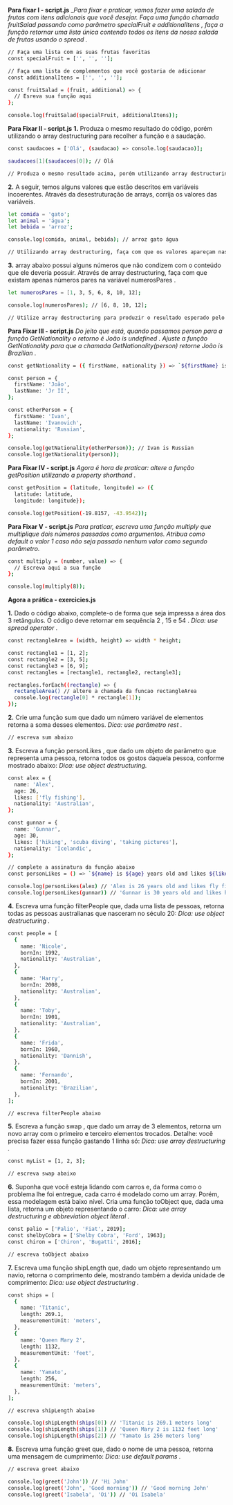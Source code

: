 **Para fixar I - script.js**
__Para fixar e praticar, vamos fazer uma salada de frutas com itens adicionais que você desejar. Faça uma função chamada fruitSalad passando como parâmetro specialFruit e additionalItens , faça a função retornar uma lista única contendo todos os itens da nossa salada de frutas usando o spread ._
```sh
// Faça uma lista com as suas frutas favoritas
const specialFruit = ['', '', ''];

// Faça uma lista de complementos que você gostaria de adicionar
const additionalItens = ['', '', ''];

const fruitSalad = (fruit, additional) => {
  // Esreva sua função aqui
};

console.log(fruitSalad(specialFruit, additionalItens));
```

**Para Fixar II - script.js**
**1.** Produza o mesmo resultado do código, porém utilizando o array destructuring para recolher a função e a saudação.
```sh
const saudacoes = ['Olá', (saudacao) => console.log(saudacao)];

saudacoes[1](saudacoes[0]); // Olá

// Produza o mesmo resultado acima, porém utilizando array destructuring
```

**2.** A seguir, temos alguns valores que estão descritos em variáveis incoerentes. Através da desestruturação de arrays, corrija os valores das variáveis.
```sh
let comida = 'gato';
let animal = 'água';
let bebida = 'arroz';

console.log(comida, animal, bebida); // arroz gato água

// Utilizando array destructuring, faça com que os valores apareçam nas variáveis correspondentes ao seu verdadeiro tipo
```

**3.** array abaixo possui alguns números que não condizem com o conteúdo que ele deveria possuir. Através de array destructuring, faça com que existam apenas números pares na variável numerosPares .
```sh
let numerosPares = [1, 3, 5, 6, 8, 10, 12];

console.log(numerosPares); // [6, 8, 10, 12];

// Utilize array destructuring para produzir o resultado esperado pelo console.log abaixo
```

**Para Fixar III - script.js**
_Do jeito que está, quando passamos person para a função GetNationality o retorno é João is undefined . Ajuste a função GetNationality para que a chamada GetNationality(person) retorne João is Brazilian ._
```sh
const getNationality = ({ firstName, nationality }) => `${firstName} is ${nationality}`;

const person = {
  firstName: 'João',
  lastName: 'Jr II',
};

const otherPerson = {
  firstName: 'Ivan',
  lastName: 'Ivanovich',
  nationality: 'Russian',
};

console.log(getNationality(otherPerson)); // Ivan is Russian
console.log(getNationality(person));
```

**Para Fixar IV - script.js**
_Agora é hora de praticar: altere a função getPosition utilizando a property shorthand ._
```sh
const getPosition = (latitude, longitude) => ({
  latitude: latitude,
  longitude: longitude});

console.log(getPosition(-19.8157, -43.9542));
```

**Para Fixar V - script.js**
_Para praticar, escreva uma função multiply que multiplique dois números passados como argumentos. Atribua como default o valor 1 caso não seja passado nenhum valor como segundo parâmetro._
```sh
const multiply = (number, value) => {
  // Escreva aqui a sua função
};

console.log(multiply(8));
```

**Agora a prática - exercicies.js**

**1.** Dado o código abaixo, complete-o de forma que seja impressa a área dos 3 retângulos. O código deve retornar em sequência 2 , 15 e 54 .
  _Dica: use spread operator ._
```sh
const rectangleArea = (width, height) => width * height;

const rectangle1 = [1, 2];
const rectangle2 = [3, 5];
const rectangle3 = [6, 9];
const rectangles = [rectangle1, rectangle2, rectangle3];

rectangles.forEach((rectangle) => {
  rectangleArea() // altere a chamada da funcao rectangleArea
  console.log(rectangle[0] * rectangle[1]);
});
```

**2.** Crie uma função sum que dado um número variável de elementos retorna a soma desses elementos.
  _Dica: use parâmetro rest ._
```sh
// escreva sum abaixo
```

**3.** Escreva a função personLikes , que dado um objeto de parâmetro que representa uma pessoa, retorna todos os gostos daquela pessoa, conforme mostrado abaixo:
  _Dica: use object destructuring._
```sh
const alex = {
  name: 'Alex',
  age: 26,
  likes: ['fly fishing'],
  nationality: 'Australian',
};

const gunnar = {
  name: 'Gunnar',
  age: 30,
  likes: ['hiking', 'scuba diving', 'taking pictures'],
  nationality: 'Icelandic',
};

// complete a assinatura da função abaixo
const personLikes = () => `${name} is ${age} years old and likes ${likes.join(', ')}.`;

console.log(personLikes(alex) // 'Alex is 26 years old and likes fly fishing.'
console.log(personLikes(gunnar)) // 'Gunnar is 30 years old and likes hiking, scuba diving, taking pictures.'
```

**4.** Escreva uma função filterPeople que, dada uma lista de pessoas, retorna todas as pessoas australianas que nasceram no século 20:
  _Dica: use object destructuring ._
```sh
const people = [
  {
    name: 'Nicole',
    bornIn: 1992,
    nationality: 'Australian',
  },
  {
    name: 'Harry',
    bornIn: 2008,
    nationality: 'Australian',
  },
  {
    name: 'Toby',
    bornIn: 1901,
    nationality: 'Australian',
  },
  {
    name: 'Frida',
    bornIn: 1960,
    nationality: 'Dannish',
  },
  {
    name: 'Fernando',
    bornIn: 2001,
    nationality: 'Brazilian',
  },
];

// escreva filterPeople abaixo
```

**5.** Escreva a função swap , que dado um array de 3 elementos, retorna um novo array com o primeiro e terceiro elementos trocados. Detalhe: você precisa fazer essa função gastando 1 linha só:
  _Dica: use array destructuring ._
```sh
const myList = [1, 2, 3];

// escreva swap abaixo
```

**6.** Suponha que você esteja lidando com carros e, da forma como o problema lhe foi entregue, cada carro é modelado como um array. Porém, essa modelagem está baixo nível. Cria uma função toObject que, dada uma lista, retorna um objeto representando o carro:
  _Dica: use array destructuring e abbreviation object literal ._
```sh
const palio = ['Palio', 'Fiat', 2019];
const shelbyCobra = ['Shelby Cobra', 'Ford', 1963];
const chiron = ['Chiron', 'Bugatti', 2016];

// escreva toObject abaixo
```

**7.** Escreva uma função shipLength que, dado um objeto representando um navio, retorna o comprimento dele, mostrando também a devida unidade de comprimento:
  _Dica: use object destructuring ._
```sh
const ships = [
  {
    name: 'Titanic',
    length: 269.1,
    measurementUnit: 'meters',
  },
  {
    name: 'Queen Mary 2',
    length: 1132,
    measurementUnit: 'feet',
  },
  {
    name: 'Yamato',
    length: 256,
    measurementUnit: 'meters',
  },
];

// escreva shipLength abaixo

console.log(shipLength(ships[0]) // 'Titanic is 269.1 meters long'
console.log(shipLength(ships[1]) // 'Queen Mary 2 is 1132 feet long'
console.log(shipLength(ships[2]) // 'Yamato is 256 meters long'
```

**8.** Escreva uma função greet que, dado o nome de uma pessoa, retorna uma mensagem de cumprimento:
  _Dica: use default params ._
```sh
// escreva greet abaixo

console.log(greet('John')) // 'Hi John'
console.log(greet('John', 'Good morning')) // 'Good morning John'
console.log(greet('Isabela', 'Oi')) // 'Oi Isabela'
```